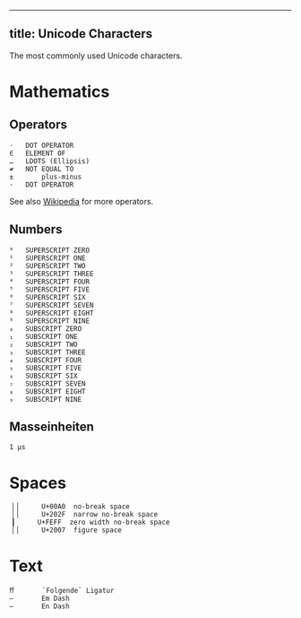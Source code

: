 --------------------
title: Unicode Characters
--------------------

The most commonly used Unicode characters.

<!--more-->

# Mathematics

## Operators

```
⋅	DOT OPERATOR
∈	ELEMENT OF
…	LDOTS (Ellipsis)
≠	NOT EQUAL TO
±       plus-minus
⋅	DOT OPERATOR
```

See also [Wikipedia](https://de.wikipedia.org/wiki/Unicodeblock_Mathematische_Operatoren) for more operators.


## Numbers

```
⁰	SUPERSCRIPT ZERO
¹	SUPERSCRIPT ONE
²	SUPERSCRIPT TWO
³	SUPERSCRIPT THREE
⁴	SUPERSCRIPT FOUR
⁵	SUPERSCRIPT FIVE
⁶	SUPERSCRIPT SIX
⁷	SUPERSCRIPT SEVEN
⁸	SUPERSCRIPT EIGHT
⁹	SUPERSCRIPT NINE
₀	SUBSCRIPT ZERO
₁	SUBSCRIPT ONE
₂	SUBSCRIPT TWO
₃	SUBSCRIPT THREE
₄	SUBSCRIPT FOUR
₅	SUBSCRIPT FIVE
₆	SUBSCRIPT SIX
₇	SUBSCRIPT SEVEN
₈	SUBSCRIPT EIGHT
₉	SUBSCRIPT NINE
```

## Masseinheiten

```
1 μs
```

# Spaces

```
▕ ▏ 	U+00A0 	no-break space
▕ ▏ 	U+202F 	narrow no-break space
▕﻿▏ 	U+FEFF 	zero width no-break space
▕ ▏ 	U+2007 	figure space
```

# Text

```
ﬀ       `Folgende` Ligatur
—       Em Dash
–       En Dash
```

